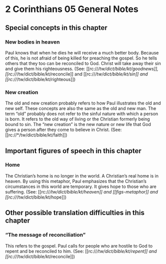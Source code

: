 # 2 Corinthians 05 General Notes
## Special concepts in this chapter

### New bodies in heaven
Paul knows that when he dies he will receive a much better body. Because of this, he is not afraid of being killed for preaching the gospel. So he tells others that they too can be reconciled to God. Christ will take away their sin and give them his righteousness. (See: [[rc://*/tw/dict/bible/kt/goodnews]], [[rc://*/tw/dict/bible/kt/reconcile]] and [[rc://*/tw/dict/bible/kt/sin]] and [[rc://*/tw/dict/bible/kt/righteous]])

### New creation

The old and new creation probably refers to how Paul illustrates the old and new self. These concepts are also the same as the old and new man. The term “old” probably does not refer to the sinful nature with which a person is born. It refers to the old way of living or the Christian formerly being bound to sin. The “new creation” is the new nature or new life that God gives a person after they come to believe in Christ. (See: [[rc://*/tw/dict/bible/kt/faith]])

## Important figures of speech in this chapter

### Home
The Christian’s home is no longer in the world. A Christian’s real home is in heaven. By using this metaphor, Paul emphasizes that the Christian’s circumstances in this world are temporary. It gives hope to those who are suffering. (See: [[rc://*/tw/dict/bible/kt/heaven]] and [[figs-metaphor]] and [[rc://*/tw/dict/bible/kt/hope]])

## Other possible translation difficulties in this chapter

### “The message of reconciliation”
This refers to the gospel. Paul calls for people who are hostile to God to repent and be reconciled to him. (See: [[rc://*/tw/dict/bible/kt/repent]] and [[rc://*/tw/dict/bible/kt/reconcile]])